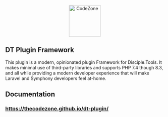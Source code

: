 
<p align="center">
  <a href="https://codezone.io/">
    <img alt="CodeZone" src="https://prismic-io.s3.amazonaws.com/codezone/5f2169a6-d854-478d-b0d4-93e8b18d0bb7_cz-lines-orange-dark.svg" height="100">
  </a>
</p>


DT Plugin Framework
-------------------

This plugin is a modern, opinionated plugin Framework for Disciple.Tools. It makes minimal use of third-party libraries and supports PHP 7.4 though 8.3,
and all while providing a modern developer experience that will make Laravel and Symphony developers feel at-home.

## Documentation

### https://thecodezone.github.io/dt-plugin/
